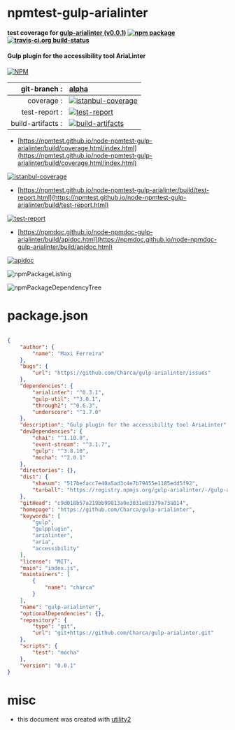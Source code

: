 # npmtest-gulp-arialinter

#### test coverage for  [gulp-arialinter (v0.0.1)](https://github.com/Charca/gulp-arialinter)  [![npm package](https://img.shields.io/npm/v/npmtest-gulp-arialinter.svg?style=flat-square)](https://www.npmjs.org/package/npmtest-gulp-arialinter) [![travis-ci.org build-status](https://api.travis-ci.org/npmtest/node-npmtest-gulp-arialinter.svg)](https://travis-ci.org/npmtest/node-npmtest-gulp-arialinter)

#### Gulp plugin for the accessibility tool AriaLinter

[![NPM](https://nodei.co/npm/gulp-arialinter.png?downloads=true&downloadRank=true&stars=true)](https://www.npmjs.com/package/gulp-arialinter)

| git-branch : | [alpha](https://github.com/npmtest/node-npmtest-gulp-arialinter/tree/alpha)|
|--:|:--|
| coverage : | [![istanbul-coverage](https://npmtest.github.io/node-npmtest-gulp-arialinter/build/coverage.badge.svg)](https://npmtest.github.io/node-npmtest-gulp-arialinter/build/coverage.html/index.html)|
| test-report : | [![test-report](https://npmtest.github.io/node-npmtest-gulp-arialinter/build/test-report.badge.svg)](https://npmtest.github.io/node-npmtest-gulp-arialinter/build/test-report.html)|
| build-artifacts : | [![build-artifacts](https://npmtest.github.io/node-npmtest-gulp-arialinter/glyphicons_144_folder_open.png)](https://github.com/npmtest/node-npmtest-gulp-arialinter/tree/gh-pages/build)|

- [https://npmtest.github.io/node-npmtest-gulp-arialinter/build/coverage.html/index.html](https://npmtest.github.io/node-npmtest-gulp-arialinter/build/coverage.html/index.html)

[![istanbul-coverage](https://npmtest.github.io/node-npmtest-gulp-arialinter/build/screenCapture.buildCi.browser.%252Ftmp%252Fbuild%252Fcoverage.lib.html.png)](https://npmtest.github.io/node-npmtest-gulp-arialinter/build/coverage.html/index.html)

- [https://npmtest.github.io/node-npmtest-gulp-arialinter/build/test-report.html](https://npmtest.github.io/node-npmtest-gulp-arialinter/build/test-report.html)

[![test-report](https://npmtest.github.io/node-npmtest-gulp-arialinter/build/screenCapture.buildCi.browser.%252Ftmp%252Fbuild%252Ftest-report.html.png)](https://npmtest.github.io/node-npmtest-gulp-arialinter/build/test-report.html)

- [https://npmdoc.github.io/node-npmdoc-gulp-arialinter/build/apidoc.html](https://npmdoc.github.io/node-npmdoc-gulp-arialinter/build/apidoc.html)

[![apidoc](https://npmdoc.github.io/node-npmdoc-gulp-arialinter/build/screenCapture.buildCi.browser.%252Ftmp%252Fbuild%252Fapidoc.html.png)](https://npmdoc.github.io/node-npmdoc-gulp-arialinter/build/apidoc.html)

![npmPackageListing](https://npmtest.github.io/node-npmtest-gulp-arialinter/build/screenCapture.npmPackageListing.svg)

![npmPackageDependencyTree](https://npmtest.github.io/node-npmtest-gulp-arialinter/build/screenCapture.npmPackageDependencyTree.svg)



# package.json

```json

{
    "author": {
        "name": "Maxi Ferreira"
    },
    "bugs": {
        "url": "https://github.com/Charca/gulp-arialinter/issues"
    },
    "dependencies": {
        "arialinter": "^0.3.1",
        "gulp-util": "^3.0.1",
        "through2": "^0.6.3",
        "underscore": "^1.7.0"
    },
    "description": "Gulp plugin for the accessibility tool AriaLinter",
    "devDependencies": {
        "chai": "^1.10.0",
        "event-stream": "^3.1.7",
        "gulp": "^3.8.10",
        "mocha": "^2.0.1"
    },
    "directories": {},
    "dist": {
        "shasum": "517befacc7e40a5ad3c4e7b79455e1185edd5f92",
        "tarball": "https://registry.npmjs.org/gulp-arialinter/-/gulp-arialinter-0.0.1.tgz"
    },
    "gitHead": "c9d018b57a219bb99813a0e3031e83379a73a014",
    "homepage": "https://github.com/Charca/gulp-arialinter",
    "keywords": [
        "gulp",
        "gulpplugin",
        "arialinter",
        "aria",
        "accessibility"
    ],
    "license": "MIT",
    "main": "index.js",
    "maintainers": [
        {
            "name": "charca"
        }
    ],
    "name": "gulp-arialinter",
    "optionalDependencies": {},
    "repository": {
        "type": "git",
        "url": "git+https://github.com/Charca/gulp-arialinter.git"
    },
    "scripts": {
        "test": "mocha"
    },
    "version": "0.0.1"
}
```



# misc
- this document was created with [utility2](https://github.com/kaizhu256/node-utility2)
